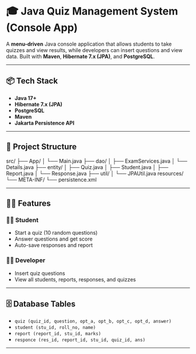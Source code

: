 # 🎓 Java Quiz Management System (Console App)

A **menu-driven** Java console application that allows students to take quizzes and view results, while developers can insert questions and view data. Built with **Maven**, **Hibernate 7.x (JPA)**, and **PostgreSQL**.

---

## 📦 Tech Stack

- **Java 17+**
- **Hibernate 7.x (JPA)**
- **PostgreSQL**
- **Maven**
- **Jakarta Persistence API**

---

## 📁 Project Structure

src/
├── App/
│ └── Main.java
├── dao/
│ ├── ExamServices.java
│ └── Details.java
├── entity/
│ ├── Quiz.java
│ ├── Student.java
│ ├── Report.java
│ └── Response.java
├── util/
│ └── JPAUtil.java
resources/
└── META-INF/
└── persistence.xml

---

## 🧑‍💻 Features

### 👨‍🎓 Student
- Start a quiz (10 random questions)
- Answer questions and get score
- Auto-save responses and report

### 👨‍💼 Developer
- Insert quiz questions
- View all students, reports, responses, and quizzes

---

## 🗄️ Database Tables

- `quiz (quiz_id, question, opt_a, opt_b, opt_c, opt_d, answer)`
- `student (stu_id, roll_no, name)`
- `report (report_id, stu_id, marks)`
- `responce (res_id, report_id, stu_id, quiz_id, ans)`

---
